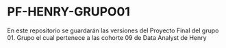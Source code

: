 # PF-HENRY-GRUPO01

En este repositorio se guardarán las versiones del Proyecto Final del grupo 01. Grupo el cual pertenece a las cohorte 09 de Data Analyst de Henry


